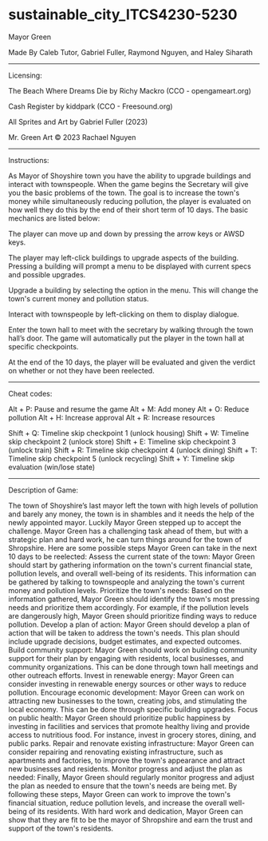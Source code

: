 # sustainable_city_ITCS4230-5230

Mayor Green 

Made By Caleb Tutor, Gabriel Fuller, Raymond Nguyen, and Haley Siharath
 
-------------------------------------------
Licensing:

The Beach Where Dreams Die by Richy Mackro (CCO - opengameart.org)

Cash Register by kiddpark (CCO - Freesound.org)

All Sprites and Art by Gabriel Fuller (2023)

Mr. Green Art © 2023 Rachael Nguyen

-------------------------------------------
Instructions:

As Mayor of Shoyshire town you have the ability to upgrade buildings and interact with townspeople. When the game begins the Secretary will give you the basic problems of the town. The goal is to increase the town's money while simultaneously reducing pollution, the player is evaluated on how well they do this by the end of their short term of 10 days. The basic mechanics are listed below:

The player can move up and down by pressing the arrow keys or AWSD keys.

The player may left-click buildings to upgrade aspects of the building. Pressing a building will prompt a menu to be displayed with current specs and possible upgrades.

Upgrade a building by selecting the option in the menu. This will change the town's current money and pollution status.

Interact with townspeople by left-clicking on them to display dialogue.

Enter the town hall to meet with the secretary by walking through the town hall’s door. The game will automatically put the player in the town hall at specific checkpoints.

At the end of the 10 days, the player will be evaluated and given the verdict on whether or not they have been reelected.

-------------------------------------------
Cheat codes:

Alt + P: Pause and resume the game
Alt + M: Add money
Alt + O: Reduce pollution
Alt + H: Increase approval
Alt + R: Increase resources

Shift + Q: Timeline skip checkpoint 1 (unlock housing)
Shift + W: Timeline skip checkpoint 2 (unlock store)
Shift + E: Timeline skip checkpoint 3	(unlock train)
Shift + R: Timeline skip checkpoint 4 (unlock dining)
Shift + T: Timeline skip checkpoint 5 (unlock recycling)
Shift + Y: Timeline skip evaluation (win/lose state)

-------------------------------------------
Description of Game:

The town of Shoyshire’s last mayor left the town with high levels of pollution and barely any money, the town is in shambles and it needs the help of the newly appointed mayor. Luckily Mayor Green stepped up to accept the challenge. Mayor Green has a challenging task ahead of them, but with a strategic plan and hard work, he can turn things around for the town of Shropshire. Here are some possible steps Mayor Green can take in the next 10 days to be reelected:
Assess the current state of the town: Mayor Green should start by gathering information on the town's current financial state, pollution levels, and overall well-being of its residents. This information can be gathered by talking to townspeople and analyzing the town's current money and pollution levels.
Prioritize the town's needs: Based on the information gathered, Mayor Green should identify the town's most pressing needs and prioritize them accordingly. For example, if the pollution levels are dangerously high, Mayor Green should prioritize finding ways to reduce pollution.
Develop a plan of action: Mayor Green should develop a plan of action that will be taken to address the town's needs. This plan should include upgrade decisions, budget estimates, and expected outcomes.
Build community support: Mayor Green should work on building community support for their plan by engaging with residents, local businesses, and community organizations. This can be done through town hall meetings and other outreach efforts.
Invest in renewable energy: Mayor Green can consider investing in renewable energy sources or other ways to reduce pollution.
Encourage economic development: Mayor Green can work on attracting new businesses to the town, creating jobs, and stimulating the local economy. This can be done through specific building upgrades.
Focus on public health: Mayor Green should prioritize public happiness by investing in facilities and services that promote healthy living and provide access to nutritious food. For instance, invest in grocery stores, dining, and public parks.
Repair and renovate existing infrastructure: Mayor Green can consider repairing and renovating existing infrastructure, such as apartments and factories, to improve the town's appearance and attract new businesses and residents.
Monitor progress and adjust the plan as needed: Finally, Mayor Green should regularly monitor progress and adjust the plan as needed to ensure that the town's needs are being met.
By following these steps, Mayor Green can work to improve the town's financial situation, reduce pollution levels, and increase the overall well-being of its residents. With hard work and dedication, Mayor Green can show that they are fit to be the mayor of Shropshire and earn the trust and support of the town's residents.




